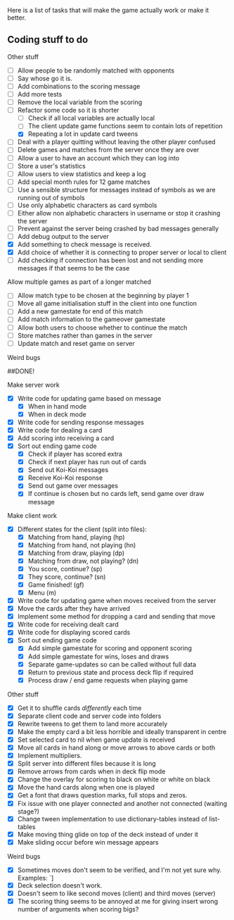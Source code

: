 Here is a list of tasks that will make the game actually work or make it better.

## Coding stuff to do

Other stuff
 - [ ] Allow people to be randomly matched with opponents
 - [ ] Say whose go it is.
 - [ ] Add combinations to the scoring message
 - [ ] Add more tests
 - [ ] Remove the local variable from the scoring
 - [ ] Refactor some code so it is shorter
    - [ ] Check if all local variables are actually local
    - [ ] The client update game functions seem to contain lots of repetition
    - [x] Repeating a lot in update card tweens
 - [ ] Deal with a player quitting without leaving the other player confused
 - [ ] Delete games and matches from the server once they are over
 - [ ] Allow a user to have an account which they can log into
 - [ ] Store a user's statistics
 - [ ] Allow users to view statistics and keep a log
 - [ ] Add special month rules for 12 game matches
 - [ ] Use a sensible structure for messages instead of symbols as we are running out of symbols
 - [ ] Use only alphabetic characters as card symbols
 - [ ] Either allow non alphabetic characters in username or stop it crashing the server
 - [ ] Prevent against the server being crashed by bad messages generally
 - [ ] Add debug output to the server
 - [x] Add something to check message is received.
 - [x] Add choice of whether it is connecting to proper server or local to client
 - [ ] Add checking if connection has been lost and not sending more messages if that seems to be the case

Allow multiple games as part of a longer matched
 - [ ] Allow match type to be chosen at the beginning by player 1
 - [ ] Move all game initialisation stuff in the client into one function
 - [ ] Add a new gamestate for end of this match
 - [ ] Add match information to the gameover gamestate
 - [ ] Allow both users to choose whether to continue the match
 - [ ] Store matches rather than games in the server
 - [ ] Update match and reset game on server

Weird bugs

##DONE!

Make server work
  - [x] Write code for updating game based on message
     - [x] When in hand mode
     - [x] When in deck mode
  - [x] Write code for sending response messages
  - [x] Write code for dealing a card
  - [x] Add scoring into receiving a card
  - [x] Sort out ending game code
     - [x] Check if player has scored extra
     - [x] Check if next player has run out of cards
     - [x] Send out Koi-Koi messages
     - [x] Receive Koi-Koi response
     - [x] Send out game over messages
     - [x] If continue is chosen but no cards left, send game over draw message

Make client work
  - [x] Different states for the client (split into files):
     - [x] Matching from hand, playing (hp)
     - [x] Matching from hand, not playing (hn)
     - [x] Matching from draw, playing (dp)
     - [x] Matching from draw, not playing? (dn)
     - [x] You score, continue? (sp)
     - [x] They score, continue? (sn)
     - [x] Game finished! (gf)
     - [x] Menu (m)
   - [x] Write code for updating game when moves received from the server
   - [x] Move the cards after they have arrived
   - [x] Implement some method for dropping a card and sending that move
   - [x] Write code for receiving dealt card
   - [x] Write code for displaying scored cards
   - [x] Sort out ending game code
      - [x] Add simple gamestate for scoring and opponent scoring
      - [x] Add simple gamestate for wins, loses and draws
      - [x] Separate game-updates so can be called without full data
      - [x] Return to previous state and process deck flip if required
      - [x] Process draw / end game requests when playing game

Other stuff
  - [x] Get it to shuffle cards *differently* each time
  - [x] Separate client code and server code into folders
  - [x] Rewrite tweens to get them to land more accurately
  - [x] Make the empty card a bit less horrible and ideally transparent in centre
  - [x] Set selected card to nil when game update is received
  - [x] Move all cards in hand along or move arrows to above cards or both
  - [x] Implement multipliers.
  - [x] Split server into different files because it is long
  - [x] Remove arrows from cards when in deck flip mode
  - [x] Change the overlay for scoring to black on white or white on black
  - [x] Move the hand cards along when one is played
  - [x] Get a font that draws question marks, full stops and zeros.
  - [x] Fix issue with one player connected and another not connected (waiting stage?)
  - [x] Change tween implementation to use dictionary-tables instead of list-tables
  - [x] Make moving thing glide on top of the deck instead of under it
  - [x] Make sliding occur before win message appears

Weird bugs
  - [x] Sometimes moves don't seem to be verified, and I'm not yet sure why.
        Examples: `]
  - [x] Deck selection doesn't work.
  - [x] Doesn't seem to like second moves (client) and third moves (server)
  - [x] The scoring thing seems to be annoyed at me for giving insert wrong number of arguments when scoring bigs?
